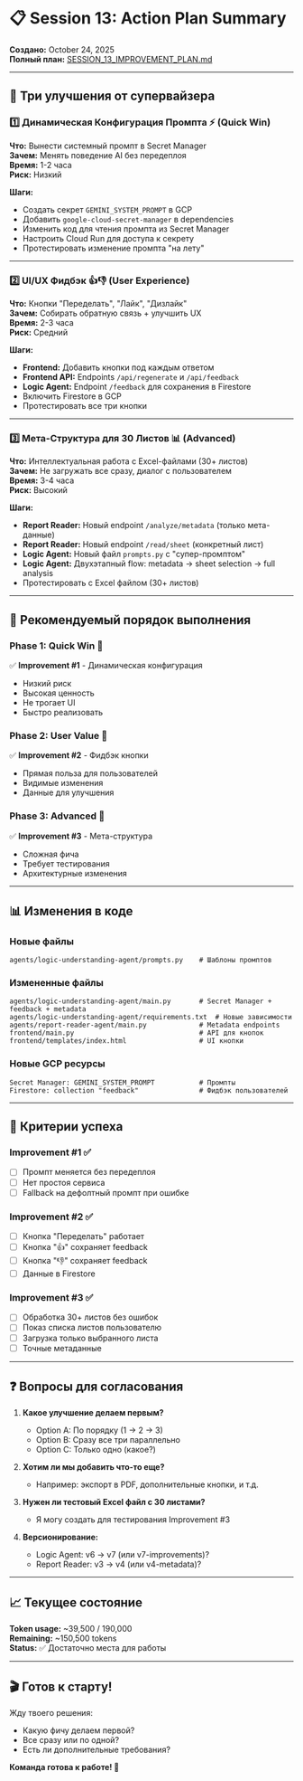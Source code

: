 # 📋 Session 13: Action Plan Summary

**Создано:** October 24, 2025  
**Полный план:** [SESSION_13_IMPROVEMENT_PLAN.md](SESSION_13_IMPROVEMENT_PLAN.md)

---

## 🎯 Три улучшения от супервайзера

### 1️⃣ **Динамическая Конфигурация Промпта** ⚡ (Quick Win)
**Что:** Вынести системный промпт в Secret Manager  
**Зачем:** Менять поведение AI без передеплоя  
**Время:** 1-2 часа  
**Риск:** Низкий  

**Шаги:**
- Создать секрет `GEMINI_SYSTEM_PROMPT` в GCP
- Добавить `google-cloud-secret-manager` в dependencies
- Изменить код для чтения промпта из Secret Manager
- Настроить Cloud Run для доступа к секрету
- Протестировать изменение промпта "на лету"

---

### 2️⃣ **UI/UX Фидбэк** 👍👎 (User Experience)
**Что:** Кнопки "Переделать", "Лайк", "Дизлайк"  
**Зачем:** Собирать обратную связь + улучшить UX  
**Время:** 2-3 часа  
**Риск:** Средний  

**Шаги:**
- **Frontend:** Добавить кнопки под каждым ответом
- **Frontend API:** Endpoints `/api/regenerate` и `/api/feedback`
- **Logic Agent:** Endpoint `/feedback` для сохранения в Firestore
- Включить Firestore в GCP
- Протестировать все три кнопки

---

### 3️⃣ **Мета-Структура для 30 Листов** 📊 (Advanced)
**Что:** Интеллектуальная работа с Excel-файлами (30+ листов)  
**Зачем:** Не загружать все сразу, диалог с пользователем  
**Время:** 3-4 часа  
**Риск:** Высокий  

**Шаги:**
- **Report Reader:** Новый endpoint `/analyze/metadata` (только мета-данные)
- **Report Reader:** Новый endpoint `/read/sheet` (конкретный лист)
- **Logic Agent:** Новый файл `prompts.py` с "супер-промптом"
- **Logic Agent:** Двухэтапный flow: metadata → sheet selection → full analysis
- Протестировать с Excel файлом (30+ листов)

---

## 🚀 Рекомендуемый порядок выполнения

### **Phase 1: Quick Win** 🎯
✅ **Improvement #1** - Динамическая конфигурация  
- Низкий риск
- Высокая ценность
- Не трогает UI
- Быстро реализовать

### **Phase 2: User Value** 💎
✅ **Improvement #2** - Фидбэк кнопки  
- Прямая польза для пользователей
- Видимые изменения
- Данные для улучшения

### **Phase 3: Advanced** 🚁
✅ **Improvement #3** - Мета-структура  
- Сложная фича
- Требует тестирования
- Архитектурные изменения

---

## 📊 Изменения в коде

### Новые файлы
```
agents/logic-understanding-agent/prompts.py    # Шаблоны промптов
```

### Измененные файлы
```
agents/logic-understanding-agent/main.py       # Secret Manager + feedback + metadata
agents/logic-understanding-agent/requirements.txt  # Новые зависимости
agents/report-reader-agent/main.py             # Metadata endpoints
frontend/main.py                               # API для кнопок
frontend/templates/index.html                  # UI кнопки
```

### Новые GCP ресурсы
```
Secret Manager: GEMINI_SYSTEM_PROMPT           # Промпты
Firestore: collection "feedback"               # Фидбэк пользователей
```

---

## 🧪 Критерии успеха

### Improvement #1 ✅
- [ ] Промпт меняется без передеплоя
- [ ] Нет простоя сервиса
- [ ] Fallback на дефолтный промпт при ошибке

### Improvement #2 ✅
- [ ] Кнопка "Переделать" работает
- [ ] Кнопка "👍" сохраняет feedback
- [ ] Кнопка "👎" сохраняет feedback
- [ ] Данные в Firestore

### Improvement #3 ✅
- [ ] Обработка 30+ листов без ошибок
- [ ] Показ списка листов пользователю
- [ ] Загрузка только выбранного листа
- [ ] Точные метаданные

---

## ❓ Вопросы для согласования

1. **Какое улучшение делаем первым?**
   - Option A: По порядку (1 → 2 → 3)
   - Option B: Сразу все три параллельно
   - Option C: Только одно (какое?)

2. **Хотим ли мы добавить что-то еще?**
   - Например: экспорт в PDF, дополнительные кнопки, и т.д.

3. **Нужен ли тестовый Excel файл с 30 листами?**
   - Я могу создать для тестирования Improvement #3

4. **Версионирование:**
   - Logic Agent: v6 → v7 (или v7-improvements)?
   - Report Reader: v3 → v4 (или v4-metadata)?

---

## 📈 Текущее состояние

**Token usage:** ~39,500 / 190,000  
**Remaining:** ~150,500 tokens  
**Status:** ✅ Достаточно места для работы

---

## 🎬 Готов к старту!

Жду твоего решения:
- Какую фичу делаем первой?
- Все сразу или по одной?
- Есть ли дополнительные требования?

**Команда готова к работе! 🚀**
